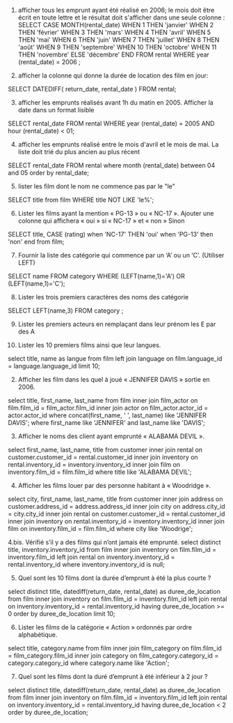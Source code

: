 1. afficher tous les emprunt ayant été réalisé en 2006; le mois doit être écrit en toute lettre et le résultat doit s'afficher dans une seule colonne :
SELECT CASE MONTH(rental_date)
         WHEN 1 THEN 'janvier'
         WHEN 2 THEN 'février'
         WHEN 3 THEN 'mars'
         WHEN 4 THEN 'avril'
         WHEN 5 THEN 'mai'
         WHEN 6 THEN 'juin'
         WHEN 7 THEN 'juillet'
         WHEN 8 THEN 'août'
         WHEN 9 THEN 'septembre'
         WHEN 10 THEN 'octobre'
         WHEN 11 THEN 'novembre'
         ELSE 'décembre'
END
FROM rental WHERE  year (rental_date) = 2006 ;


2. afficher la colonne qui donne la durée de location des film en jour:

SELECT DATEDIFF( return_date, rental_date ) FROM rental;


3. afficher les emprunts réalisés avant 1h du matin en 2005. Afficher la date dans un format lisible

SELECT rental_date FROM rental WHERE year (rental_date) = 2005 AND hour (rental_date) < 01;


4. afficher les emprunts réalisé entre le mois d'avril et le mois de mai. La liste doit trié du plus ancien au plus récent 

SELECT rental_date FROM rental where month (rental_date) between 04 and 05 order by rental_date;

  
5. lister les film dont le nom ne commence pas par le "le"

SELECT title from film WHERE title  NOT LIKE 'le%';


6. Lister les films ayant la mention « PG-13 » ou « NC-17 ». Ajouter une colonne qui
affichera « oui » si « NC-17 » et « non » Sinon

SELECT title,
 CASE (rating)
	when 'NC-17' THEN 'oui'
    when 'PG-13' then 'non'
end from film;


7. Fournir la liste des catégorie qui commence par un ‘A’ ou un ‘C’. (Utiliser LEFT)

SELECT name FROM category 
WHERE (LEFT(name,1)='A') OR (LEFT(name,1)='C');


8. Lister les trois premiers caractères des noms des catégorie

SELECT LEFT(name,3) FROM category ;


9. Lister les premiers acteurs en remplaçant dans leur prénom les E par des A


1. Lister les 10 premiers films ainsi que leur langues.

select title, name as langue
	from film
    left join language
    on film.language_id = language.language_id
    limit 10;
    
    
2. Afficher les film dans les quel à joué « JENNIFER DAVIS » sortie en 2006.

select title, first_name, last_name
	from film
    inner join film_actor
    on film.film_id = film_actor.film_id
    inner join actor
    on film_actor.actor_id = actor.actor_id
    where concat(first_name, ' ', last_name) like 'JENNIFER DAVIS';
    where first_name like 'JENNIFER' and last_name like 'DAVIS';


3. Afficher le noms des client ayant emprunté « ALABAMA DEVIL ».

select first_name, last_name, title
	from customer
    inner join rental
    on customer.customer_id = rental.customer_id
    inner join inventory
    on rental.inventory_id = inventory.inventory_id
    inner join film
    on inventory.film_id = film.film_id
    where title like 'ALABAMA DEVIL';
    
    
    
4. Afficher les films louer par des personne habitant à « Woodridge ».

select city, first_name, last_name, title
	from customer
    inner join address
    on customer.address_id = address.address_id
	inner join city
    on address.city_id = city.city_id
    inner join rental
    on customer.customer_id = rental.customer_id
    inner join inventory
    on rental.inventory_id = inventory.inventory_id
    inner join film
    on inventory.film_id = film.film_id
    where city like 'Woodrige';

4.bis. Vérifié s’il y a des films qui n’ont jamais été emprunté.
select distinct title, inventory.inventory_id
	from film
    inner join inventory
    on film.film_id = inventory.film_id
    left join rental
    on inventory.inventory_id = rental.inventory_id
    where inventory.inventory_id is null;
    
    
5. Quel sont les 10 films dont la durée d’emprunt à été la plus courte ?

select distinct title, datediff(return_date, rental_date) as duree_de_location
	from film
    inner join inventory
    on film.film_id = inventory.film_id
    left join rental
    on inventory.inventory_id = rental.inventory_id
    having duree_de_location >= 0
    order by duree_de_location 
    limit 10;

    
6. Lister les films de la catégorie « Action » ordonnés par ordre alphabétique.

select title, category.name
	from film
	inner join film_category
    on film.film_id = film_category.film_id
    inner join category
    on film_category.category_id = category.category_id
    where category.name like 'Action';


7. Quel sont les films dont la duré d’emprunt à été inférieur à 2 jour ?

select distinct title, datediff(return_date, rental_date) as duree_de_location
	from film
    inner join inventory
    on film.film_id = inventory.film_id
    left join rental
    on inventory.inventory_id = rental.inventory_id
    having duree_de_location < 2
    order by duree_de_location;
 